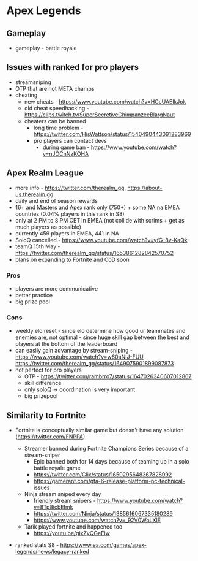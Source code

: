 # Apex Legends

## Gameplay

- gameplay - battle royale

## Issues with ranked for pro players

- streamsniping
- OTP that are not META champs
- cheating
  - new cheats - <https://www.youtube.com/watch?v=HCcUAElkJok>
  - old cheat speedhacking - <https://clips.twitch.tv/SuperSecretiveChimpanzeeBlargNaut>
  - cheaters can be banned
    - long time problem - <https://twitter.com/HisWattson/status/1540490443091283969>
    - pro players can contact devs
      - during game ban - <https://www.youtube.com/watch?v=nJOCnNzKOHA>

## Apex Realm League

- more info - <https://twitter.com/therealm_gg>, <https://about-us.therealm.gg>
- daily and end of season rewards
- 16+ and Masters and Apex rank only (750+) + some NA na EMEA countries (0.04% players in this rank in S8)
- only at 2 PM to 8 PM CET in EMEA (not collide with scrims + get as much players as possible)
- currently 459 players in EMEA, 441 in NA
- SoloQ cancelled - <https://www.youtube.com/watch?v=yfG-8v-KaQk>
- teamQ 15th May - <https://twitter.com/therealm_gg/status/1653861282842570752>
- plans on expanding to Fortnite and CoD soon

### Pros

- players are more communicative
- better practice
- big prize pool

### Cons

- weekly elo reset - since elo determine how good ur teammates and enemies are, not optimal - since huge skill gap between the best and players at the bottom of the leaderboard
- can easily gain advantage by stream-sniping - <https://www.youtube.com/watch?v=w60aNIJ-FUU>, <https://twitter.com/therealm_gg/status/1649075901899087873>
- not perfect for pro players
  - OTP - <https://twitter.com/rambrro7/status/1647026340607012867>
  - skill difference
  - only soloQ -> coordination is very important
  - big prizepool

## Similarity to Fortnite

- Fortnite is conceptually similar game but doesn't have any solution (<https://twitter.com/FNPPA>)
  - Streamer banned during Fortnite Champions Series because of a stream-sniper
    - Epic banned both for 14 days because of teaming up in a solo battle royale game
    - <https://twitter.com/Clix/status/1650295648367828992>
    - <https://gamerant.com/gta-6-release-platform-pc-technical-issues>
  - Ninja stream sniped every day
    - friendly stream snipers - https://www.youtube.com/watch?v=8Tp8icbEImk
    - https://twitter.com/Ninja/status/1385616067335180289
    - https://www.youtube.com/watch?v=_92V0WoLXlE
  - Tarik played fortnite and happened too
    - https://youtu.be/gixZyQGeEiw

- ranked stats S8 - <https://www.ea.com/games/apex-legends/news/legacy-ranked>

